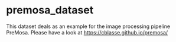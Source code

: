 # premosa_dataset
This dataset deals as an example for the image processing pipeline PreMosa.
Please have a look at https://cblasse.github.io/premosa/